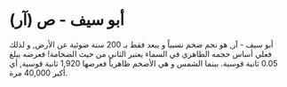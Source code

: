 # أبو سيف - ص (آر)

أبو سيف - آر, هو نجم ضخم نسبياً و يبعد فقط بـ 200 سنة ضوئية عن الأرض, و لذلك
فعلي أساس حجمه الظاهري في السماء يعتبر الثاني من حيث الضخامة! فعرضه يبلغ 0.05
ثانية قوسية. بينما الشمس و هي الأضخم ظاهرياً فعرضها 1,920 ثانية قوسية, أي أكبر
40,000 مرة.
